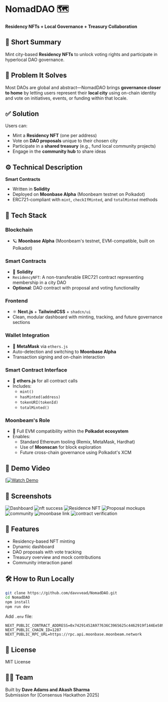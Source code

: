 # NomadDAO 🗺️

**Residency NFTs + Local Governance + Treasury Collaboration**

## 🧠 Short Summary
Mint city-based **Residency NFTs** to unlock voting rights and participate in hyperlocal DAO governance.

## 🧩 Problem It Solves
Most DAOs are global and abstract—NomadDAO brings **governance closer to home** by letting users represent their **local city** using on-chain identity and vote on initiatives, events, or funding within that locale.

## ✅ Solution
Users can:
- Mint a **Residency NFT** (one per address)
- Vote on **DAO proposals** unique to their chosen city
- Participate in a **shared treasury** (e.g., fund local community projects)
- Engage in the **community hub** to share ideas

## ⚙️ Technical Description

**Smart Contracts**
- Written in **Solidity**
- Deployed on **Moonbase Alpha** (Moonbeam testnet on Polkadot)
- ERC721-compliant with `mint`, `checkIfMinted`, and `totalMinted` methods

## 🔧 Tech Stack

### **Blockchain**
- 🪐 **Moonbase Alpha** (Moonbeam's testnet, EVM-compatible, built on Polkadot)

### **Smart Contracts**
- 🧾 **Solidity**
- `ResidencyNFT`: A non-transferable ERC721 contract representing membership in a city DAO
- **Optional**: DAO contract with proposal and voting functionality

### **Frontend**
- ⚛️ **Next.js** + **TailwindCSS** + `shadcn/ui`
- Clean, modular dashboard with minting, tracking, and future governance sections

### **Wallet Integration**
- 🔐 **MetaMask** via `ethers.js`
- Auto-detection and switching to **Moonbase Alpha**
- Transaction signing and on-chain interaction

### **Smart Contract Interface**
- 🔧 **ethers.js** for all contract calls
- Includes:
  - `mint()`
  - `hasMinted(address)`
  - `tokenURI(tokenId)`
  - `totalMinted()`

### **Moonbeam's Role**
- 🌉 Full EVM compatibility within the **Polkadot ecosystem**
- Enables:
  - Standard Ethereum tooling (Remix, MetaMask, Hardhat)
  - Use of **Moonscan** for block exploration
  - Future cross-chain governance using Polkadot's XCM

## 🧪 Demo Video
[[![Watch Demo]()](https://youtu.be/pmT59dG2jFI)

## 📸 Screenshots
![Dashboard](https://github.com/user-attachments/assets/d0d77e44-211d-400a-8d4f-d3dc6e396fb1)
![nft success](https://github.com/user-attachments/assets/b8bc595e-6f71-4fed-bd4c-0644f0c48311)
![Residence NFT ](https://github.com/user-attachments/assets/7203835b-4678-4f00-921f-86c4b08742b2)
![Proposal mockups](https://github.com/user-attachments/assets/6da1f313-5d22-4096-b0a6-4dd07fb191b2)
![community](https://github.com/user-attachments/assets/3f3c8cfc-c813-4275-8bb7-f44aa99e7dbe)
![moonbase link](https://github.com/user-attachments/assets/e63c88e9-c4bb-4243-865b-febb21167b1d)
![contract verification](https://github.com/user-attachments/assets/e1349dc8-7cba-4311-a9db-ae4ea5eca8dc)

## 🧭 Features
- Residency-based NFT minting
- Dynamic dashboard
- DAO proposals with vote tracking
- Treasury overview and mock contributions
- Community interaction panel

## 🛠️ How to Run Locally

```bash
git clone https://github.com/davvvead/NomadDAO.git
cd NomadDAO
npm install
npm run dev
```

Add `.env` file:

```env
NEXT_PUBLIC_CONTRACT_ADDRESS=0x74291452A977636C3965625c4462919f144Ee589
NEXT_PUBLIC_CHAIN_ID=1287
NEXT_PUBLIC_RPC_URL=https://rpc.api.moonbase.moonbeam.network
```

## 📄 License
MIT License

## 👨‍💻 Team
Built by **Dave Adams and Akash Sharma**  
Submission for [Consensus Hackathon 2025]  
